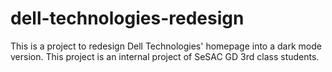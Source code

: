# dell-technologies-redesign
This is a project to redesign Dell Technologies' homepage into a dark mode version. This project is an internal project of SeSAC GD 3rd class students.
